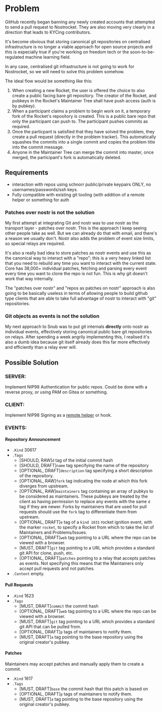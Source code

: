 # Problem
GitHub recently began banning any newly created accounts that attempted to send a pull request to Nostrocket. They are also moving very clearly in a direction that leads to KYCing contributors. 

It's become obvious that storing canonical git repositories on centralised infrastructure is no longer a viable approach for open source projects and this is especially true if you're working on freedom tech or the soon-to-be-regulated machine learning field. 

In any case, centralised git infrastructure is not going to work for Nostrocket, so we will need to solve this problem somehow.

The ideal flow would be something like this:
1. When creating a new Rocket, the user is offered the choice to also create a public facing bare git repository. The creator of the Rocket, and pubkeys in the Rocket's Maintainer Tree shall have push access (auth is by pubkey).
2. When a participant claims a problem to begin work on it, a temporary fork of the Rocket's repository is created. This is a public bare repo that only the participant can push to. The participant pushes commits as required. 
3. Once the particpant is satisfied that they have solved the problem, they create a pull request (directly in the problem tracker). This automatically squashes the commits into a single commit and copies the problem title into the commit message.
4. Anyone in the Maintainer Tree can merge the commit into master, once merged, the participant's fork is automatically deleted. 

## Requirements
* interaction with repos using schnorr public/private keypairs ONLY, no usernames/passwords/ssh keys.
* Fully compatible with existing git tooling (with addition of a remote helper or something for auth


### Patches over nostr is not the solution
My first attempt at integrating Git and nostr was to use nostr as the transport layer - patches over nostr. This is the approach I keep seeing other people take as well. But we can already do that with email, and there's a reason we usually don't. Nostr also adds the problem of event size limits, so special relays are required.

It's also a really bad idea to store patches as nostr events and use this as the canonical way to interact with a "repo"; this is a very heavy linked list that you need to rebuild any time you want to interact with the current state. Core has 38,000+ individual patches, fetching and parsing every event every time you want to clone the repo is not fun. This is why git doesn't work that way internally.

The "patches over nostr" and "repos as patches on nostr" approach is also going to be basically useless in terms of allowing people to build github type clients that are able to take full advantage of nostr to interact with "git" repositories.

### Git objects as events is not the solution
My next approach to Snub was to put git internals **directly** onto nostr as individual events, effectively storing canonical public bare git repositories on relays. After spending a week angrily implementing this, I realised it's also a dumb idea because git itself already does this far more effectively and efficiently than a relay ever will.


## Possible Solution
### SERVER: 
Implement NIP98 Authentication for public repos. Could be done with a reverse proxy, or using PAM on Gitea or something.

### CLIENT: 
Implement NIP98 Signing as a [remote helper](https://git-scm.com/docs/gitremote-helpers) or hook.

### EVENTS:
#### Repository Announcement
* `.Kind` 30617
* `.Tags`
	* [SHOULD, RAW]`d` tag of the initial commit hash
	* [SHOULD, DRAFT]`name` tag specifying the name of the repository
	* [OPTIONAL, DRAFT]`description` tag specifying a short description of the repository.
	* [OPTIONAL, RAW]`fork` tag indicating the node at which this fork diverges from upstream.
	* [OPTIONAL, RAW]`maintainers` tag containing an array of pubkys to be considered as maintainers. These pubkeys are treated by the client as having permission to replace any events with the same `d` tag if they are newer. Forks by maintainers that are used for pull requests should use the `fork` tag to differentiate them from upstream.
	* [OPTIONAL, DRAFT]`e` tag of a `kind 1031` rocket ignition event, with the marker `rocket`, to specify a Rocket from which to take the list of Maintainers and Problems/Issues.
	* [OPTIONAL, DRAFT]`web` tag pointing to a URL where the repo can be viewed with a browser.
	* [MUST, DRAFT]`git` tag pointing to a URL which provides a standard git API for clone, push, etc.
	* [OPTIONAL, DRAFT]`patches` pointing to a relay that accepts patches as events. Not specifying this means that the Maintainers only accept pull requests and not patches.
* `.Content` empty.

#### Pull Requests
* `.Kind` 1623
* `.Tags`
	* [MUST, DRAFT]`commit` the commit hash
	* [OPTIONAL, DRAFT]`web` tag pointing to a URL where the repo can be viewed with a browser.
	* [MUST, DRAFT]`git` tag pointing to a URL which provides a standard git API that can be pulled from.
	* [OPTIONAL, DRAFT]`p` tags of maintainers to notify them.
	* [MUST, DRAFT]`a` tag pointing to the base repository using the original creator's pubkey.

#### Patches
Maintainers may accept patches and manually apply them to create a commit.
* `.Kind` 1617
* `.Tags`
	* [MUST, DRAFT]`base` the commit hash that this patch is based on
	* [OPTIONAL, DRAFT]`p` tags of maintainers to notify them.
	* [MUST, DRAFT]`a` tag pointing to the base repository using the original creator's pubkey.
